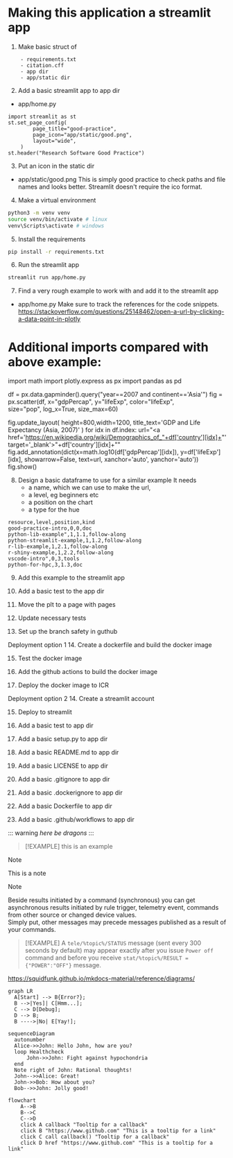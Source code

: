 # Making this application a streamlit app

1. Make basic struct of
```
    - requirements.txt
    - citation.cff
    - app dir
    - app/static dir
```

2. Add a basic streamlit app to app dir
- app/home.py
```
import streamlit as st
st.set_page_config(
        page_title="good-practice",
        page_icon="app/static/good.png",
        layout="wide",
    )
st.header("Research Software Good Practice")
```

3. Put an icon in the static dir
- app/static/good.png
This is simply good practice to check paths and file names and looks better. Streamlit doesn't require the ico format.

4. Make a virtual environment
```bash
python3 -m venv venv
source venv/bin/activate # linux
venv\Scripts\activate # windows
```

5. Install the requirements
```bash
pip install -r requirements.txt
```

6. Run the streamlit app
```bash
streamlit run app/home.py
```

7. Find a very rough example to work with and add it to the streamlit app
- app/home.py
Make sure to track the references for the code snippets.
https://stackoverflow.com/questions/25148462/open-a-url-by-clicking-a-data-point-in-plotly

# Additional imports compared with above example:
import math
import plotly.express as px
import pandas as pd

df = px.data.gapminder().query("year==2007 and continent=='Asia'")
fig = px.scatter(df, x="gdpPercap", y="lifeExp", color="lifeExp", \
                 size="pop", log_x=True, size_max=60)

fig.update_layout(
    height=800,width=1200,
    title_text='GDP and Life Expectancy (Asia, 2007)'
)
for idx in df.index:
    url="<a href='https://en.wikipedia.org/wiki/Demographics_of_"+df['country'][idx]+"' target='_blank'>"+df['country'][idx]+"</a>"
    fig.add_annotation(dict(x=math.log10(df['gdpPercap'][idx]),
                            y=df['lifeExp'][idx],
                            showarrow=False,
                            text=url,
                            xanchor='auto',
                            yanchor='auto'))
fig.show()


8. Design a basic dataframe to use for a similar example
It needs
    - a name, which we can use to make the url, 
    - a level, eg beginners etc
    - a position on the chart
    - a type for the hue
```
resource,level,position,kind
good-practice-intro,0,0,doc
python-lib-example",1,1.1,follow-along
python-streamlit-example,1,1.2,follow-along
r-lib-example,1,2.1,follow-along
r-shiny-example,1,2.2,follow-along
vscode-intro",0,3,tools
python-for-hpc,3,1.3,doc
```


9. Add this example to the streamlit app


10. Add a basic test to the app dir


11. Move the plt to a page with pages


12. Update necessary tests


13. Set up the branch safety in guthub

Deployment option 1
14. Create a dockerfile and build the docker image

15. Test the docker image


15. Add the github actions to build the docker image


16. Deploy the docker image to ICR


Deployment option 2
14. Create a  streamlit account

15. Deploy to streamlit




3. Add a basic test to app dir
4. Add a basic setup.py to app dir
5. Add a basic README.md to app dir
6. Add a basic LICENSE to app dir
7. Add a basic .gitignore to app dir
8. Add a basic .dockerignore to app dir
9. Add a basic Dockerfile to app dir
10. Add a basic .github/workflows to app dir


::: warning
*here be dragons*
:::

> [!EXAMPLE]
> this is an example

> [!NOTE]
> This is a note

> [!NOTE]
> Beside results initiated by a command (synchronous) you can get asynchronous results initiated by rule trigger, telemetry event, commands from other source or changed device values.    
Simply put, other messages may precede messages published as a result of your commands.

> [!EXAMPLE] A `tele/%topic%/STATUS` message (sent every 300 seconds by default) may appear exactly after you issue `Power off` command and before you receive `stat/%topic%/RESULT = {"POWER":"OFF"}` message.


https://squidfunk.github.io/mkdocs-material/reference/diagrams/

``` mermaid
graph LR
  A[Start] --> B{Error?};
  B -->|Yes]| C[Hmm...];
  C --> D[Debug];
  D --> B;
  B ---->|No| E[Yay!];
```

``` mermaid
sequenceDiagram
  autonumber
  Alice->>John: Hello John, how are you?
  loop Healthcheck
      John->>John: Fight against hypochondria
  end
  Note right of John: Rational thoughts!
  John-->>Alice: Great!
  John->>Bob: How about you?
  Bob-->>John: Jolly good!
```

``` mermaid
flowchart
    A-->B
    B-->C
    C-->D
    click A callback "Tooltip for a callback"
    click B "https://www.github.com" "This is a tooltip for a link"
    click C call callback() "Tooltip for a callback"
    click D href "https://www.github.com" "This is a tooltip for a link"
```